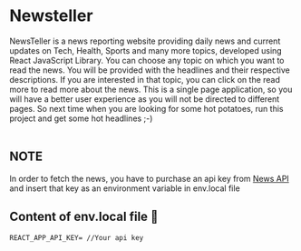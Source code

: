 # Newsteller
NewsTeller is a news reporting website providing daily news and current updates on Tech, Health, Sports and many more topics, developed using React JavaScript Library.
You can choose any topic on which you want to read the news.
You will be provided with the headlines and their respective descriptions.
If you are interested in that topic, you can click on the read more to read more about the news.
This is a single page application, so you will have a better user experience as you will not be directed to different pages.
So next time when you are looking for some hot potatoes, run this project and get some hot headlines ;-)
<br/><br/>
## NOTE<br/>
In order to fetch the news, you have to purchase an api key from [News API](https://newsapi.org) and insert that key as an environment variable in env.local file

## Content of env.local file :scroll:
`REACT_APP_API_KEY= //Your api key`
